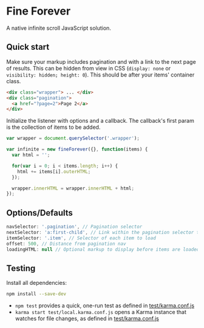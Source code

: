 # Fine Forever

A native infinite scroll JavaScript solution.

## Quick start

Make sure your markup includes pagination and with a link to the next page of results. This can be hidden from view in CSS (`display: none` or `visibility: hidden; height: 0`). This should be after your items' container class.

```html
<div class="wrapper"> ... </div>
<div class="pagination">
  <a href="?page=2">Page 2</a>
</div>
```

Initialize the listener with options and a callback. The callback's first param is the collection of items to be added.

```javascript
var wrapper = document.querySelector('.wrapper');

var infinite = new fineForever({}, function(items) {
  var html = '';

  for(var i = 0; i < items.length; i++) {
    html += items[i].outerHTML;
  });

  wrapper.innerHTML = wrapper.innerHTML + html;
});
```

## Options/Defaults

```javascript
navSelector: '.pagination', // Pagination selector
nextSelector: 'a:first-child', // Link within the pagination selector that has an href to the next page of items
itemSelector: '.item', // Selector of each item to load
offset: 500, // Distance from pagination nav
loadingHTML: null // Optional markup to display before items are loaded in. 
```

## Testing

Install all dependencies:

```bash
npm install --save-dev
```

* `npm test` provides a quick, one-run test as defined in [test/karma.conf.js](test/karma.conf.js)
* `karma start test/local.karma.conf.js` opens a Karma instance that watches for file changes, as defined in [test/karma.conf.js](test/local.karma.conf.js)
